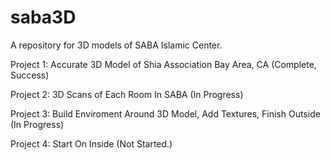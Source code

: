 # saba3D
A repository for 3D models of SABA Islamic Center.



Project 1: Accurate 3D Model of Shia Association Bay Area, CA
(Complete, Success)

Project 2: 3D Scans of Each Room In SABA
(In Progress)

Project 3: Build Enviroment Around 3D Model, Add Textures, Finish Outside
(In Progress)

Project 4: Start On Inside
(Not Started.)
